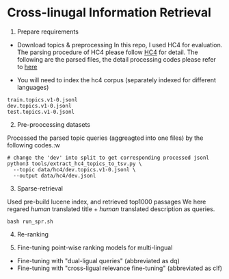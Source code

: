 # Cross-linugal Information Retrieval

1. Prepare requirements


- Download topics & preprocessing
In this repo, I used HC4 for evaluation. The parsing procedure of HC4 please follow [HC4](https://github.com/hltcoe/HC4) for detail. The following are the parsed files, the detail processing codes please refer to [here](data/hc4/README.md)

- You will need to index the hc4 corpus (separately indexed for different languages)

```
train.topics.v1-0.jsonl
dev.topics.v1-0.jsonl
test.topics.v1-0.jsonl
```

2. Pre-proocessing datasets 

Processed the parsed topic queries (aggreagted into one files) by the following codes.:w
```
# change the 'dev' into split to get corresponding processed jsonl
python3 tools/extract_hc4_topics_to_tsv.py \
  --topic data/hc4/dev.topics.v1-0.jsonl \
  --output data/hc4/dev.jsonl
```

3. Sparse-retrieval

Used pre-build lucene index, and retrieved top1000 passages
We here regared *human* translated title + *human* translated description as queries.
```
bash run_spr.sh
```

4. Re-ranking

5. Fine-tuning point-wise ranking models for multi-lingual
- Fine-tuning with "dual-ligual queries" (abbreviated as dq)
- Fine-tuning with "cross-ligual relevance fine-tuning" (abbreviated as clf)
